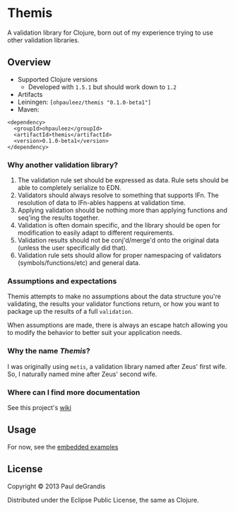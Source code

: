 Themis
=======

A validation library for Clojure, born out of my experience trying to use
other validation libraries.

Overview
---------

 * Supported Clojure versions
   * Developed with `1.5.1` but should work down to `1.2`
 * Artifacts
  * Leiningen: `[ohpauleez/themis "0.1.0-beta1"]`
  * Maven:

```
<dependency>
  <groupId>ohpauleez</groupId>
  <artifactId>themis</artifactId>
  <version>0.1.0-beta1</version>
</dependency>
```

### Why another validation library?

1. The validation rule set should be expressed as data.
   Rule sets should be able to completely serialize to EDN.
2. Validators should always resolve to something that supports IFn.
   The resolution of data to IFn-ables happens at validation time.
3. Applying validation should be nothing more than applying functions
   and seq'ing the results together.
4. Validation is often domain specific, and the library should be open
   for modification to easily adapt to different requirements.
5. Validation results should not be conj'd/merge'd onto the original data
   (unless the user specifically did that).
6. Validation rule sets should allow for proper namespacing of
   validators (symbols/functions/etc) and general data.

### Assumptions and expectations

Themis attempts to make no assumptions about the data structure you're
validating, the results your validator functions return, or how
you want to package up the results of a full `validation`.

When assumptions are made, there is always an escape hatch allowing
you to modify the behavior to better suit your application needs.

### Why the name *Themis*?

I was originally using `metis`, a validation library named after Zeus'
first wife.  So, I naturally named mine after Zeus' second wife.

### Where can I find more documentation

See this project's [wiki](https://github.com/ohpauleez/themis/wiki)


Usage
------

For now, see the [embedded examples](https://github.com/ohpauleez/themis/blob/master/src/themis/core.clj#L92)

License
--------

Copyright © 2013 Paul deGrandis

Distributed under the Eclipse Public License, the same as Clojure.

